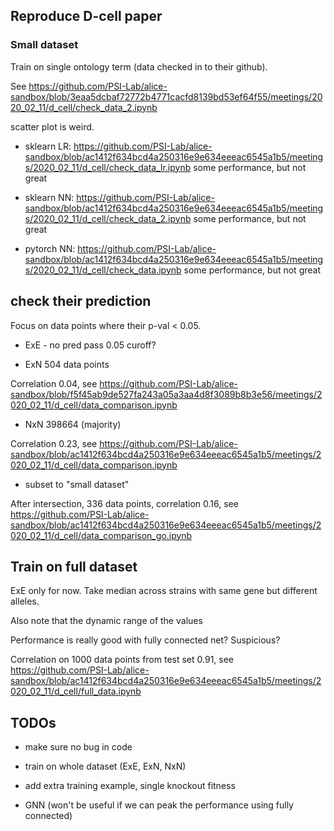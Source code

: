 

## Reproduce D-cell paper

### Small dataset

Train on single ontology term (data checked in to their github).

See https://github.com/PSI-Lab/alice-sandbox/blob/3eaa5dcbaf72772b4771cacfd8139bd53ef64f55/meetings/2020_02_11/d_cell/check_data_2.ipynb

scatter plot is weird.

- sklearn LR: https://github.com/PSI-Lab/alice-sandbox/blob/ac1412f634bcd4a250316e9e634eeeac6545a1b5/meetings/2020_02_11/d_cell/check_data_lr.ipynb
some performance, but not great

- sklearn NN: https://github.com/PSI-Lab/alice-sandbox/blob/ac1412f634bcd4a250316e9e634eeeac6545a1b5/meetings/2020_02_11/d_cell/check_data_2.ipynb
some performance, but not great

- pytorch NN: https://github.com/PSI-Lab/alice-sandbox/blob/ac1412f634bcd4a250316e9e634eeeac6545a1b5/meetings/2020_02_11/d_cell/check_data.ipynb
some performance, but not great

## check their prediction

Focus on data points where their p-val < 0.05.

- ExE - no pred pass 0.05 curoff?

- ExN 504 data points

Correlation 0.04,
see https://github.com/PSI-Lab/alice-sandbox/blob/f5f45ab9de527fa243a05a3aa4d8f3089b8b3e56/meetings/2020_02_11/d_cell/data_comparison.ipynb

- NxN 398664 (majority)

Correlation 0.23,
see https://github.com/PSI-Lab/alice-sandbox/blob/ac1412f634bcd4a250316e9e634eeeac6545a1b5/meetings/2020_02_11/d_cell/data_comparison.ipynb


- subset to "small dataset"

After intersection, 336 data points, correlation 0.16,
see https://github.com/PSI-Lab/alice-sandbox/blob/ac1412f634bcd4a250316e9e634eeeac6545a1b5/meetings/2020_02_11/d_cell/data_comparison_go.ipynb



## Train on full dataset

ExE only for now. Take median across strains with same gene but different alleles.

Also note that the dynamic range of the values

Performance is really good with fully connected net?
Suspicious?

Correlation on 1000 data points from test set 0.91,
see https://github.com/PSI-Lab/alice-sandbox/blob/ac1412f634bcd4a250316e9e634eeeac6545a1b5/meetings/2020_02_11/d_cell/full_data.ipynb


## TODOs

- make sure no bug in code

- train on whole dataset (ExE, ExN, NxN)

- add extra training example, single knockout fitness

- GNN (won't be useful if we can peak the performance using fully connected)
